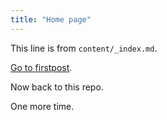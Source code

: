 ```yaml
---
title: "Home page"
---
```


This line is from `content/_index.md`.

[Go to firstpost](/firstpost/).

Now back to this repo.

One more time.
